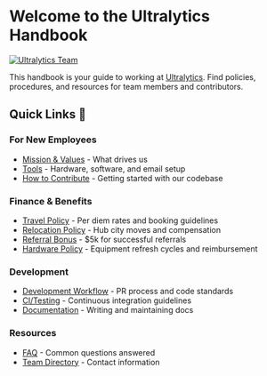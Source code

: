 # Welcome to the Ultralytics Handbook

[![Ultralytics Team](https://cdn.prod.website-files.com/680a070c3b99253410dd3df5/684d8639a1df33890da7d445_67ed5647430e67d6c5fe9a53_67050b33d608d95ff65cfff1_67050b167531936053fba9f9_YV24_Recap_fig6.png)](https://www.ultralytics.com/blog/ultralytics-key-highlights-from-yolo-vision-2024)

This handbook is your guide to working at [Ultralytics](https://www.ultralytics.com/). Find policies, procedures, and resources for team members and contributors.

## Quick Links 🔗

### For New Employees
- [Mission & Values](mission-vision-values/index.md) - What drives us
- [Tools](tools/index.md) - Hardware, software, and email setup
- [How to Contribute](contributions/how-to-contribute.md) - Getting started with our codebase

### Finance & Benefits
- [Travel Policy](finance/travel.md) - Per diem rates and booking guidelines
- [Relocation Policy](finance/relocation.md) - Hub city moves and compensation
- [Referral Bonus](finance/referral-bonus.md) - $5k for successful referrals
- [Hardware Policy](tools/hardware.md) - Equipment refresh cycles and reimbursement

### Development
- [Development Workflow](workflows/development.md) - PR process and code standards
- [CI/Testing](workflows/ci-testing.md) - Continuous integration guidelines
- [Documentation](workflows/documentation.md) - Writing and maintaining docs

### Resources
- [FAQ](faq/index.md) - Common questions answered
- [Team Directory](contributions/how-to-contribute.md#our-development-team) - Contact information
